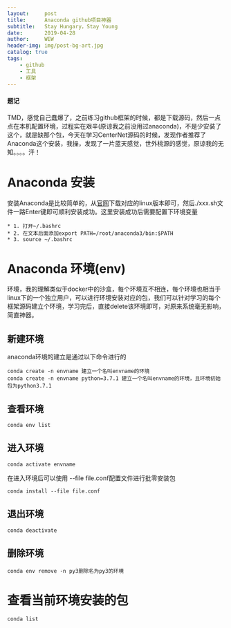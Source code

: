 ```yaml
---
layout:     post
title:      Anaconda github项目神器
subtitle:   Stay Hungary，Stay Young
date:       2019-04-28
author:     WEW
header-img: img/post-bg-art.jpg
catalog: true
tags:
    - github
    - 工具
    - 框架
---
```


#### 题记
TMD，感觉自己蠢爆了，之前练习github框架的时候，都是下载源码，然后一点点在本机配置环境，过程实在艰辛(原谅我之前没用过anaconda)，不是少安装了这个，就是缺那个包，今天在学习CenterNet源码的时候，发现作者推荐了Anaconda这个安装，我操，发现了一片蓝天感觉，世外桃源的感觉，原谅我的无知。。。。汗！

# Anaconda 安装
安装Anaconda是比较简单的，从[官网](https://www.anaconda.com/distribution/)下载对应的linux版本即可，然后./xxx.sh文件一路Enter键即可顺利安装成功。这里安装成功后需要配置下环境变量

    * 1. 打开~/.bashrc
    * 2. 在文本后面添加export PATH=/root/anaconda3/bin:$PATH
    * 3. source ~/.bashrc

# Anaconda 环境(env)
环境，我的理解类似于docker中的沙盒，每个环境互不相连，每个环境也相当于linux下的一个独立用户，可以进行环境安装对应的包，我们可以针对学习的每个框架源码建立个环境，学习完后，直接delete该环境即可，对原来系统毫无影响，简直神器。

## 新建环境
anaconda环境的建立是通过以下命令进行的

    conda create -n envname 建立一个名叫envname的环境
    conda create -n envname python=3.7.1 建立一个名叫envname的环境，且环境初始包为python3.7.1
    
## 查看环境

    conda env list
    
## 进入环境

    conda activate envname
    
在进入环境后可以使用 --file file.conf配置文件进行批零安装包

    conda install --file file.conf
    
## 退出环境

    conda deactivate
    
## 删除环境
    
    conda env remove -n py3删除名为py3的环境
    
# 查看当前环境安装的包

    conda list

